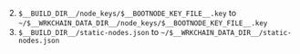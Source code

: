 2. `$__BUILD_DIR__/node_keys/$__BOOTNODE_KEY_FILE__.key` to `~/$__WRKCHAIN_DATA_DIR__/node_keys/$__BOOTNODE_KEY_FILE__.key`    
3. `$__BUILD_DIR__/static-nodes.json` to `~/$__WRKCHAIN_DATA_DIR__/static-nodes.json`
